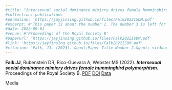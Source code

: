 ```yaml
---
#title: "Intersexual social dominance mimicry drives female hummingbird polymorphism"
#collection: publications
#permalink: 'https://jayjinsing.github.io/files/Falk2022ISDM.pdf'
#excerpt: #'This paper is about the number 2. The number 3 is left for future work.'
#date: 2022-09-01
#venue: #'Proceedings of the Royal Society B'
#paperurl: 'https://jayjinsing.github.io/files/Falk2022ISDM.pdf'
#link: 'https://jayjinsing.github.io/files/Falk2022ISDM.pdf'
#citation: 'Falk, JJ. (2023). &quot;Paper Title Number 2.&quot; <i>Journal 1</i>. 1(2).'
---
```


<b>Falk JJ</b>, Rubenstein DR, Rico-Guevara A, Webster MS (2022). <b><i>Intersexual social dominance mimicry drives female hummingbird polymorphism</i></b>. Proceedings of the Royal Society B. [PDF](https://jayjinsing.github.io/files/Falk2022ISDM.pdf) [DOI](https://doi.org/10.1098/rspb.2022.0332) [Data](https://zenodo.org/record/6975352) 

Media

